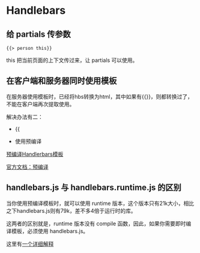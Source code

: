 # Handlebars


## 给 partials 传参数

[](https://stackoverflow.com/a/11615370/3054511)

    {{> person this}}

this 把当前页面的上下文传过来，让 partials 可以使用。


## 在客户端和服务器同时使用模板

在服务器使用模板时，已经将hbs转换为html，其中如果有{{}}，则都转换过了，不能在客户端再次提取使用。

解决办法有二：

- \{{

- 使用预编译

[预编译Handlerbars模板](https://stackoverflow.com/a/13884683/3054511)

[官方文档：预编译](https://handlebarsjs.com/installation/precompilation.html#precompiling-templates)


## handlebars.js 与 handlebars.runtime.js 的区别

当你使用预编译模板时，就可以使用 runtime 版本，这个版本只有21k大小，相比之下handlebars.js则有79k，差不多4倍于运行时的库。

这两者的区别就是，runtime 版本没有 compile 函数，因此，如果你需要即时编译模板，必须使用 handlebars.js。

这里有[一个详细解释](https://stackoverflow.com/a/19147437/3054511)


